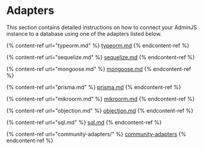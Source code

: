 # Adapters

This section contains detailed instructions on how to connect your AdminJS instance to a database using one of the adapters listed below.

{% content-ref url="typeorm.md" %}
[typeorm.md](typeorm.md)
{% endcontent-ref %}

{% content-ref url="sequelize.md" %}
[sequelize.md](sequelize.md)
{% endcontent-ref %}

{% content-ref url="mongoose.md" %}
[mongoose.md](mongoose.md)
{% endcontent-ref %}

{% content-ref url="prisma.md" %}
[prisma.md](prisma.md)
{% endcontent-ref %}

{% content-ref url="mikroorm.md" %}
[mikroorm.md](mikroorm.md)
{% endcontent-ref %}

{% content-ref url="objection.md" %}
[objection.md](objection.md)
{% endcontent-ref %}

{% content-ref url="sql.md" %}
[sql.md](sql.md)
{% endcontent-ref %}

{% content-ref url="community-adapters/" %}
[community-adapters](community-adapters/)
{% endcontent-ref %}
